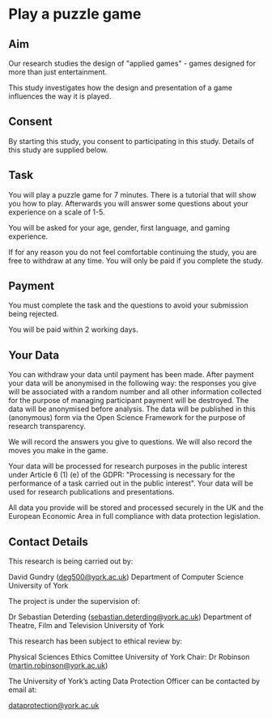 Play a puzzle game
==================

Aim
---

Our research studies the design of "applied games" - games designed for more than just entertainment.

This study investigates how the design and presentation of a game influences the way it is played.

Consent
-------

By starting this study, you consent to participating in this study. Details of this study are supplied below.

Task
----

You will play a puzzle game for 7 minutes. There is a tutorial that will show you how to play. Afterwards you will answer some questions about your experience on a scale of 1-5.

You will be asked for your age, gender, first language, and gaming experience.

If for any reason you do not feel comfortable continuing the study, you are free to withdraw at any time. You will only be paid if you complete the study.

Payment
-------

You must complete the task and the questions to avoid your submission being rejected.

You will be paid within 2 working days.

Your Data
-------

You can withdraw your data until payment has been made. After payment your data will be anonymised in the following way: the responses you give will be associated with a random number and all other information collected for the purpose of managing participant payment will be destroyed. The data will be anonymised before analysis. The data will be published in this (anonymous) form via the Open Science Framework for the purpose of research transparency.

We will record the answers you give to questions. We will also record the moves you make in the game.  

Your data will be processed for research purposes in the public interest under Article 6 (1) (e) of the GDPR: "Processing is necessary for the performance of a task carried out in the public interest". Your data will be used for research publications and presentations.

All data you provide will be stored and processed securely in the UK and the European Economic Area in full compliance with data protection legislation.

Contact Details
---------------

This research is being carried out by:

David Gundry (deg500@york.ac.uk)
Department of Computer Science
University of York

The project is under the supervision of:

Dr Sebastian Deterding (sebastian.deterding@york.ac.uk)
Department of Theatre, Film and Television
University of York 

This research has been subject to ethical review by:

Physical Sciences Ethics Comittee
University of York
Chair: Dr Robinson (martin.robinson@york.ac.uk)

The University of York’s acting Data Protection Officer can be contacted by email at:

dataprotection@york.ac.uk
